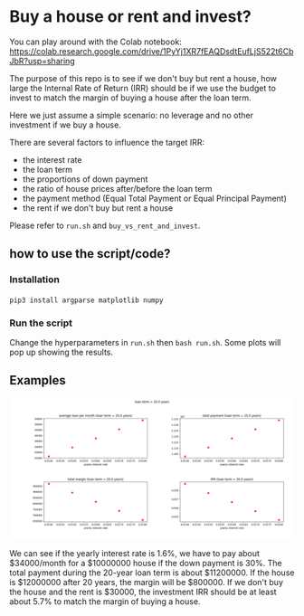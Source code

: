 # Buy a house or rent and invest?

You can play around with the Colab notebook: https://colab.research.google.com/drive/1PyYj1XR7fEAQDsdtEufLjS522t6CbJbR?usp=sharing

The purpose of this repo is to see if we don't buy but rent a house, how large the
Internal Rate of Return (IRR) should be if we use the budget to invest to match the
margin of buying a house after the loan term.

Here we just assume a simple scenario: no leverage and no other investment if we
buy a house.

There are several factors to influence the target IRR:
- the interest rate
- the loan term
- the proportions of down payment
- the ratio of house prices after/before the loan term
- the payment method (Equal Total Payment or Equal Principal Payment)
- the rent if we don't buy but rent a house

Please refer to `run.sh` and `buy_vs_rent_and_invest`.


## how to use the script/code?

### Installation
`pip3 install argparse matplotlib numpy`

### Run the script
Change the hyperparameters in `run.sh` then `bash run.sh`.
Some plots will pop up showing the results.


## Examples

![image](examples/house_price_10000000_to_12000000_loan_0.7_rent_30000/loan_term_20.png)

We can see if the yearly interest rate is 1.6%, we have to pay about $34000/month
for a $10000000 house if the down payment is 30%. The total payment during the 20-year loan term is about
$11200000. If the house is $12000000 after 20 years, the margin will be $800000.
If we don't buy the house and the rent is $30000, the investment IRR should be at least
about 5.7% to match the margin of buying a house.


